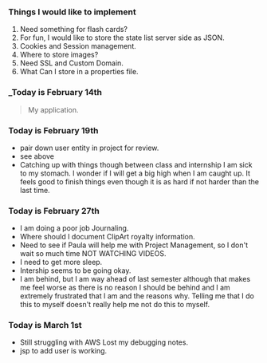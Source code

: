 


### Things I would like to implement
1. Need something for flash cards?
2. For fun, I would like to store the state list server side as JSON.
3. Cookies and Session management.
4. Where to store images?
5. Need SSL and Custom Domain.
6. What Can I store in a properties file.



### _Today is February 14th
<blockquote>My application.
</blockquote>


###  Today is February 19th
* pair down user entity in project for review.
* see above
* Catching up with things though between class and internship I am sick to my stomach. I wonder if I will get a big high when I am caught up. It feels good to finish things even though it is as hard if not harder than the last time.

### Today is February 27th
* I am doing a poor job Journaling.
* Where should I document ClipArt royalty information.
* Need to see if Paula will help me with Project Management, so I don't wait so much time NOT WATCHING VIDEOS.
* I need to get more sleep.
* Intership seems to be going okay.
* I am behind, but I am way ahead of last semester although that makes me feel worse as there is no reason I should be behind and I am extremely frustrated that I am and the reasons why. Telling me that I do this to myself doesn't really help me not do this to myself.


### Today is March 1st
* Still struggling with AWS Lost my debugging notes.
* jsp to add user is working.